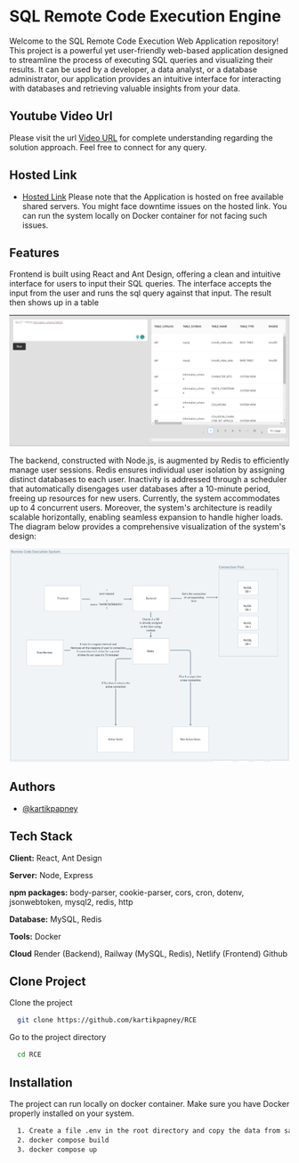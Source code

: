
# SQL Remote Code Execution Engine

Welcome to the SQL Remote Code Execution Web Application repository! This project is a powerful yet user-friendly web-based application designed to streamline the process of executing SQL queries and visualizing their results. It can be used by a developer, a data analyst, or a database administrator, our application provides an intuitive interface for interacting with databases and retrieving valuable insights from your data.


## Youtube Video Url
Please visit the url [Video URL](https://youtu.be/PzU25yj1k44) for complete understanding regarding the solution approach. Feel free to connect for any query.

## Hosted Link
 - [Hosted Link](https://main--symphonious-fudge-ba46bd.netlify.app/) Please note that the Application is hosted on free available shared servers. You might face downtime issues on the hosted link. You can run the system locally on Docker container for not facing such issues.


## Features

Frontend is built using React and Ant Design, offering a clean and intuitive interface for users to input their SQL queries. The interface accepts the input from the user and runs the sql query against that input. The result then shows up in a table 

![User Interface](./screenshots/ui.png)

The backend, constructed with Node.js, is augmented by Redis to efficiently manage user sessions. Redis ensures individual user isolation by assigning distinct databases to each user. Inactivity is addressed through a scheduler that automatically disengages user databases after a 10-minute period, freeing up resources for new users. Currently, the system accommodates up to 4 concurrent users. Moreover, the system's architecture is readily scalable horizontally, enabling seamless expansion to handle higher loads. The diagram below provides a comprehensive visualization of the system's design:

![System Design](./screenshots/design.png)





## Authors

- [@kartikpapney](https://github.com/kartikpapney)


## Tech Stack

**Client:** React, Ant Design

**Server:** Node, Express

**npm packages:** body-parser, cookie-parser, cors, cron, dotenv, jsonwebtoken, mysql2, redis, http

**Database:** MySQL, Redis

**Tools:** Docker

**Cloud** Render (Backend), Railway (MySQL, Redis), Netlify (Frontend) Github


## Clone Project

Clone the project

```bash
  git clone https://github.com/kartikpapney/RCE
```

Go to the project directory

```bash
  cd RCE
```


## Installation

The project can run locally on docker container. Make sure you have Docker properly installed on your system.

```bash
  1. Create a file .env in the root directory and copy the data from sample.env to .env file 
  2. docker compose build
  3. docker compose up
```